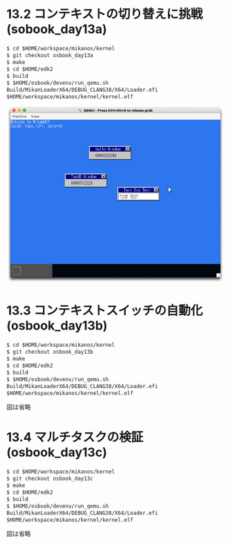 # 13.2 コンテキストの切り替えに挑戦 (sobook_day13a)

```console
$ cd $HOME/workspace/mikanos/kernel
$ git checkout osbook_day13a
$ make
$ cd $HOME/edk2
$ build
$ $HOME/osbook/devenv/run_qemu.sh Build/MikanLoaderX64/DEBUG_CLANG38/X64/Loader.efi $HOME/workspace/mikanos/kernel/kernel.elf
```

![](./img/13.2.png)

# 13.3 コンテキストスイッチの自動化 (osbook_day13b)

```console
$ cd $HOME/workspace/mikanos/kernel
$ git checkout osbook_day13b
$ make
$ cd $HOME/edk2
$ build
$ $HOME/osbook/devenv/run_qemu.sh Build/MikanLoaderX64/DEBUG_CLANG38/X64/Loader.efi $HOME/workspace/mikanos/kernel/kernel.elf
```

図は省略

# 13.4 マルチタスクの検証 (osbook_day13c)

```console
$ cd $HOME/workspace/mikanos/kernel
$ git checkout osbook_day13c
$ make
$ cd $HOME/edk2
$ build
$ $HOME/osbook/devenv/run_qemu.sh Build/MikanLoaderX64/DEBUG_CLANG38/X64/Loader.efi $HOME/workspace/mikanos/kernel/kernel.elf
```

図は省略
